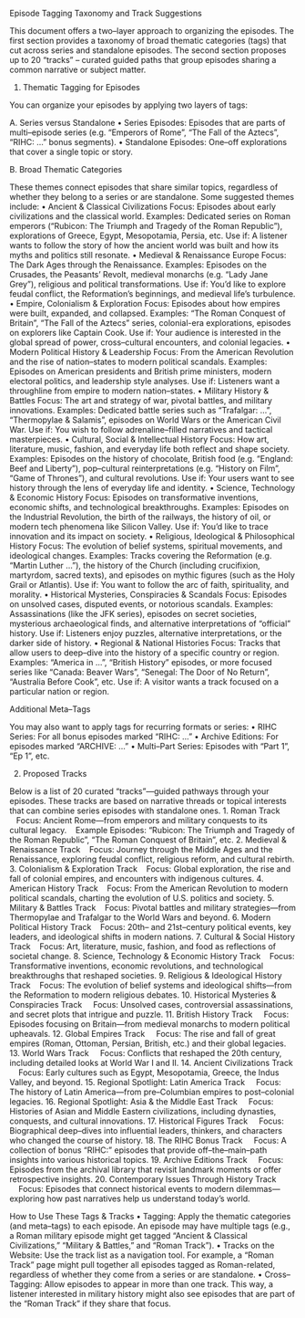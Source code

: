 Episode Tagging Taxonomy and Track Suggestions

This document offers a two–layer approach to organizing the episodes. The first section provides a taxonomy of broad thematic categories (tags) that cut across series and standalone episodes. The second section proposes up to 20 “tracks” – curated guided paths that group episodes sharing a common narrative or subject matter.

1. Thematic Tagging for Episodes

You can organize your episodes by applying two layers of tags:

A. Series versus Standalone
	•	Series Episodes: Episodes that are parts of multi–episode series (e.g. “Emperors of Rome”, “The Fall of the Aztecs”, “RIHC: …” bonus segments).
	•	Standalone Episodes: One–off explorations that cover a single topic or story.

B. Broad Thematic Categories

These themes connect episodes that share similar topics, regardless of whether they belong to a series or are standalone. Some suggested themes include:
	•	Ancient & Classical Civilizations
Focus: Episodes about early civilizations and the classical world.
Examples: Dedicated series on Roman emperors (“Rubicon: The Triumph and Tragedy of the Roman Republic”), explorations of Greece, Egypt, Mesopotamia, Persia, etc.
Use if: A listener wants to follow the story of how the ancient world was built and how its myths and politics still resonate.
	•	Medieval & Renaissance Europe
Focus: The Dark Ages through the Renaissance.
Examples: Episodes on the Crusades, the Peasants’ Revolt, medieval monarchs (e.g. “Lady Jane Grey”), religious and political transformations.
Use if: You’d like to explore feudal conflict, the Reformation’s beginnings, and medieval life’s turbulence.
	•	Empire, Colonialism & Exploration
Focus: Episodes about how empires were built, expanded, and collapsed.
Examples: “The Roman Conquest of Britain”, “The Fall of the Aztecs” series, colonial-era explorations, episodes on explorers like Captain Cook.
Use if: Your audience is interested in the global spread of power, cross–cultural encounters, and colonial legacies.
	•	Modern Political History & Leadership
Focus: From the American Revolution and the rise of nation–states to modern political scandals.
Examples: Episodes on American presidents and British prime ministers, modern electoral politics, and leadership style analyses.
Use if: Listeners want a throughline from empire to modern nation–states.
	•	Military History & Battles
Focus: The art and strategy of war, pivotal battles, and military innovations.
Examples: Dedicated battle series such as “Trafalgar: …”, “Thermopylae & Salamis”, episodes on World Wars or the American Civil War.
Use if: You wish to follow adrenaline–filled narratives and tactical masterpieces.
	•	Cultural, Social & Intellectual History
Focus: How art, literature, music, fashion, and everyday life both reflect and shape society.
Examples: Episodes on the history of chocolate, British food (e.g. “England: Beef and Liberty”), pop–cultural reinterpretations (e.g. “History on Film”, “Game of Thrones”), and cultural revolutions.
Use if: Your users want to see history through the lens of everyday life and identity.
	•	Science, Technology & Economic History
Focus: Episodes on transformative inventions, economic shifts, and technological breakthroughs.
Examples: Episodes on the Industrial Revolution, the birth of the railways, the history of oil, or modern tech phenomena like Silicon Valley.
Use if: You’d like to trace innovation and its impact on society.
	•	Religious, Ideological & Philosophical History
Focus: The evolution of belief systems, spiritual movements, and ideological changes.
Examples: Tracks covering the Reformation (e.g. “Martin Luther …”), the history of the Church (including crucifixion, martyrdom, sacred texts), and episodes on mythic figures (such as the Holy Grail or Atlantis).
Use if: You want to follow the arc of faith, spirituality, and morality.
	•	Historical Mysteries, Conspiracies & Scandals
Focus: Episodes on unsolved cases, disputed events, or notorious scandals.
Examples: Assassinations (like the JFK series), episodes on secret societies, mysterious archaeological finds, and alternative interpretations of “official” history.
Use if: Listeners enjoy puzzles, alternative interpretations, or the darker side of history.
	•	Regional & National Histories
Focus: Tracks that allow users to deep–dive into the history of a specific country or region.
Examples: “America in …”, “British History” episodes, or more focused series like “Canada: Beaver Wars”, “Senegal: The Door of No Return”, “Australia Before Cook”, etc.
Use if: A visitor wants a track focused on a particular nation or region.

Additional Meta–Tags

You may also want to apply tags for recurring formats or series:
	•	RIHC Series: For all bonus episodes marked “RIHC: …”
	•	Archive Editions: For episodes marked “ARCHIVE: …”
	•	Multi–Part Series: Episodes with “Part 1”, “Ep 1”, etc.

2. Proposed Tracks

Below is a list of 20 curated “tracks”—guided pathways through your episodes. These tracks are based on narrative threads or topical interests that can combine series episodes with standalone ones.
	1.	Roman Track
   Focus: Ancient Rome—from emperors and military conquests to its cultural legacy.
   Example Episodes: “Rubicon: The Triumph and Tragedy of the Roman Republic”, “The Roman Conquest of Britain”, etc.
	2.	Medieval & Renaissance Track
   Focus: Journey through the Middle Ages and the Renaissance, exploring feudal conflict, religious reform, and cultural rebirth.
	3.	Colonialism & Exploration Track
   Focus: Global exploration, the rise and fall of colonial empires, and encounters with indigenous cultures.
	4.	American History Track
   Focus: From the American Revolution to modern political scandals, charting the evolution of U.S. politics and society.
	5.	Military & Battles Track
   Focus: Pivotal battles and military strategies—from Thermopylae and Trafalgar to the World Wars and beyond.
	6.	Modern Political History Track
   Focus: 20th– and 21st–century political events, key leaders, and ideological shifts in modern nations.
	7.	Cultural & Social History Track
   Focus: Art, literature, music, fashion, and food as reflections of societal change.
	8.	Science, Technology & Economic History Track
   Focus: Transformative inventions, economic revolutions, and technological breakthroughs that reshaped societies.
	9.	Religious & Ideological History Track
   Focus: The evolution of belief systems and ideological shifts—from the Reformation to modern religious debates.
	10.	Historical Mysteries & Conspiracies Track
    Focus: Unsolved cases, controversial assassinations, and secret plots that intrigue and puzzle.
	11.	British History Track
    Focus: Episodes focusing on Britain—from medieval monarchs to modern political upheavals.
	12.	Global Empires Track
    Focus: The rise and fall of great empires (Roman, Ottoman, Persian, British, etc.) and their global legacies.
	13.	World Wars Track
    Focus: Conflicts that reshaped the 20th century, including detailed looks at World War I and II.
	14.	Ancient Civilizations Track
    Focus: Early cultures such as Egypt, Mesopotamia, Greece, the Indus Valley, and beyond.
	15.	Regional Spotlight: Latin America Track
    Focus: The history of Latin America—from pre–Columbian empires to post–colonial legacies.
	16.	Regional Spotlight: Asia & the Middle East Track
    Focus: Histories of Asian and Middle Eastern civilizations, including dynasties, conquests, and cultural innovations.
	17.	Historical Figures Track
    Focus: Biographical deep–dives into influential leaders, thinkers, and characters who changed the course of history.
	18.	The RIHC Bonus Track
    Focus: A collection of bonus “RIHC:” episodes that provide off–the–main–path insights into various historical topics.
	19.	Archive Editions Track
    Focus: Episodes from the archival library that revisit landmark moments or offer retrospective insights.
	20.	Contemporary Issues Through History Track
    Focus: Episodes that connect historical events to modern dilemmas—exploring how past narratives help us understand today’s world.

How to Use These Tags & Tracks
	•	Tagging: Apply the thematic categories (and meta–tags) to each episode. An episode may have multiple tags (e.g., a Roman military episode might get tagged “Ancient & Classical Civilizations,” “Military & Battles,” and “Roman Track”).
	•	Tracks on the Website: Use the track list as a navigation tool. For example, a “Roman Track” page might pull together all episodes tagged as Roman-related, regardless of whether they come from a series or are standalone.
	•	Cross–Tagging: Allow episodes to appear in more than one track. This way, a listener interested in military history might also see episodes that are part of the “Roman Track” if they share that focus.